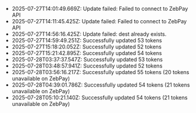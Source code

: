 - 2025-07-27T14:01:49.669Z: Update failed: Failed to connect to ZebPay API
- 2025-07-27T14:11:45.425Z: Update failed: Failed to connect to ZebPay API
- 2025-07-27T14:56:16.425Z: Update failed: dest already exists.
- 2025-07-27T14:59:49.251Z: Successfully updated 53 tokens
- 2025-07-27T15:18:20.052Z: Successfully updated 52 tokens
- 2025-07-27T15:21:42.895Z: Successfully updated 54 tokens
- 2025-07-28T03:37:37.547Z: Successfully updated 53 tokens
- 2025-07-28T03:48:57.941Z: Successfully updated 52 tokens
- 2025-07-28T03:56:16.217Z: Successfully updated 55 tokens (20 tokens unavailable on ZebPay)
- 2025-07-28T04:39:01.786Z: Successfully updated 54 tokens (21 tokens unavailable on ZebPay)
- 2025-07-28T05:10:21.140Z: Successfully updated 54 tokens (21 tokens unavailable on ZebPay)
